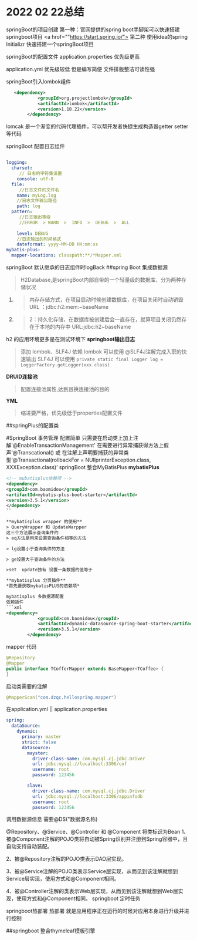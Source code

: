 # 2022 02 22总结
springBoot的项目创建
第一种：官网提供的spring boot手脚架可以快速搭建springboot项目
<a hrof=""https://start.spring.io/">
第二种
使用idea的spring Initializr 快速搭建一个springBoot项目

springBoot的配置文件
application.properties  优先级更高

application.yml 优先级较低  但是编写简便 文件排版整洁可读性强

springBoot引入lombok组件

```xml
   <dependency>
            <groupId>org.projectlombok</groupId>
            <artifactId>lombok</artifactId>
            <version>1.18.22</version>
        </dependency>
```
lomcak 是一个渐变的代码代理插件，可以帮开发者快捷生成构造器getter setter 等代码

springBoot 配置日志组件
```yml

logging:
  charset:
     // 日志的字符集设置
    console: utf-8
  file:
     //日志文件的文件名
    name: myLog.log
    //日志文件输出路径
    path: log
  pattern:
     //日志输出等级 
     //ERROR  > WARN  >  INFO  >  DEBUG  >  ALL
     
    level: DEBUG
    //日志输出的时间格式
    dateformat: yyyy-MM-DD HH:mm:ss
mybatis-plus:
  mapper-locations: classpath:**/*Mapper.xml

```
springBoot 默认继承的日志组件时logBack
##spring Boot 集成数据源
> H2Database,是springBoot内部自带的一个轻量级的数据库，分为两种存储状况
1. >内存存储方式，在项目启动时候创建数据库，在项目关闭时自动销毁
   > URL ：jdbc:h2:mem:~baseName
2. > 2：持久化存储，在数据库被创建后会一直存在，就算项目关闭仍然存在于本地的内存中
   > URL:jdbc:h2~baseName
   


h2 的应用环境更多是在测试环境下 
**springboot输出日志**
>添加 lombok、SLF4J 依赖
>lombok 可以使用 @SLF4J注解完成入职的快速输出
> SLF4J 可以使用 ```private static final Logger log = LoggerFactory.getLogger(xxx.class)```

**DRUID连接池**
> 配置连接池属性,达到且换连接池的目的

**YML**
>缩进要严格，优先级低于properties配置文件

##springPlus的配置类

#SpringBoot
事务管理
配置简单 只需要在启动类上加上注解'@EnableTransactionManagement'
在需要进行异常捕获得方法上假声‘@Transcational() 或 在注解上声明要捕获的异常类型‘@Transactional(rollbackFor = NUllprinterException.class, XXXException.class)’
springBoot 整合MyBatisPlus
**mybatisPlus**
```xml
<!-- mubatisplus依赖项 -->
<dependency>
<groupId>com.baomidou</groupId>
<artifactId>mybatis-plus-boot-starter</artifactId>
<version>3.5.1</version>
</dependency>
``

**mybatisplus wrapper 的使用**
> QueryWrapper 和 UpdateWarpper
这三个方法展示查询条件的
> eq方法是用来设置查询条件相等的方法

> lg设置小于查询条件的方法

> ge设置大于查询条件的方法

>set  update独有 设置一条数据的值等于

**mybatisplus 分页插件**
*首先要获取mybatisPLUS的依赖项*

mybatisplus 多数据源配置
依赖插件
```xml
<dependency>
            <groupId>com.baomidou</groupId>
            <artifactId>dynamic-datasource-spring-boot-starter</artifactId>
            <version>3.5.1</version>
        </dependency>
```
mapper 代码
   ```java
@Repository
@Mapper
public interface TCofferMapper extends BaseMapper<TCoffee> {
}

```
启动类需要的注解
```java
@MapperScan("com.dzqc.hellospring.mapper")

```

在application.yml || application.properties
```yaml
spring:
  dataSource:
    dynamic:
      primary: master
      strict: false
      datasource:
        mayster:
          driver-class-name: com.mysql.cj.jdbc.Driver
          url: jdbc:mysql://localhost:3306/cof
          username: root
          password: 123456

        slave:
          driver-class-name: com.mysql.cj.jdbc.Driver
          url: jdbc:mysql://localhost:3306/appinfodb
          username: root
          password: 123456
```
调用数据源信息 需要@DS("数据源名称)


@Repository、@Service、@Controller 和 @Component 将类标识为Bean
1、被@Component注解的POJO类将自动被Spring识别并注册到Spring容器中，且自动支持自动装配。

2、被@Repository注解的POJO类表示DAO层实现。

3、被@Service注解的POJO类表示Service层实现，从而见到该注解就想到Service层实现，使用方式和@Component相同。

4、被@Controller注解的类表示Web层实现，从而见到该注解就想到Web层实现，使用方式和@Component相同。
springboot 定时任务

springboot热部署
热部署 就是应用程序正在运行的时候对应用本身进行升级并进行控制


##springboot 整合thymeleaf模板引擎